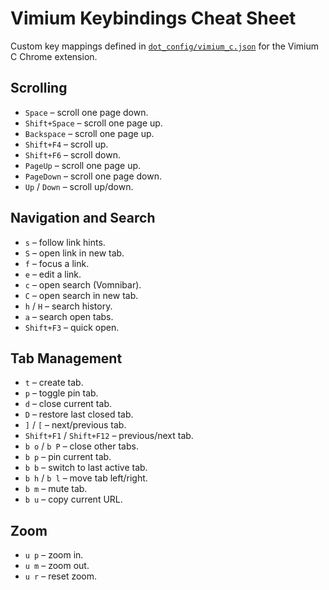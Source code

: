 # Vimium Keybindings Cheat Sheet

Custom key mappings defined in [`dot_config/vimium_c.json`](../dot_config/vimium_c.json) for the Vimium C Chrome extension.

## Scrolling
- `Space` – scroll one page down.
- `Shift+Space` – scroll one page up.
- `Backspace` – scroll one page up.
- `Shift+F4` – scroll up.
- `Shift+F6` – scroll down.
- `PageUp` – scroll one page up.
- `PageDown` – scroll one page down.
- `Up` / `Down` – scroll up/down.

## Navigation and Search
- `s` – follow link hints.
- `S` – open link in new tab.
- `f` – focus a link.
- `e` – edit a link.
- `c` – open search (Vomnibar).
- `C` – open search in new tab.
- `h` / `H` – search history.
- `a` – search open tabs.
- `Shift+F3` – quick open.

## Tab Management
- `t` – create tab.
- `p` – toggle pin tab.
- `d` – close current tab.
- `D` – restore last closed tab.
- `]` / `[` – next/previous tab.
- `Shift+F1` / `Shift+F12` – previous/next tab.
- `b o` / `b P` – close other tabs.
- `b p` – pin current tab.
- `b b` – switch to last active tab.
- `b h` / `b l` – move tab left/right.
- `b m` – mute tab.
- `b u` – copy current URL.

## Zoom
- `u p` – zoom in.
- `u m` – zoom out.
- `u r` – reset zoom.
